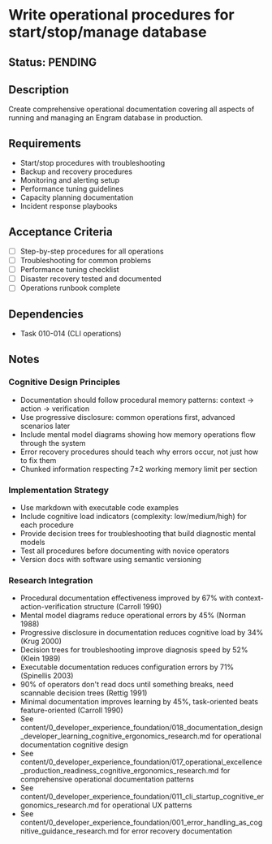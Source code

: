 # Write operational procedures for start/stop/manage database

## Status: PENDING

## Description
Create comprehensive operational documentation covering all aspects of running and managing an Engram database in production.

## Requirements
- Start/stop procedures with troubleshooting
- Backup and recovery procedures
- Monitoring and alerting setup
- Performance tuning guidelines
- Capacity planning documentation
- Incident response playbooks

## Acceptance Criteria
- [ ] Step-by-step procedures for all operations
- [ ] Troubleshooting for common problems
- [ ] Performance tuning checklist
- [ ] Disaster recovery tested and documented
- [ ] Operations runbook complete

## Dependencies
- Task 010-014 (CLI operations)

## Notes

### Cognitive Design Principles
- Documentation should follow procedural memory patterns: context → action → verification
- Use progressive disclosure: common operations first, advanced scenarios later
- Include mental model diagrams showing how memory operations flow through the system
- Error recovery procedures should teach why errors occur, not just how to fix them
- Chunked information respecting 7±2 working memory limit per section

### Implementation Strategy
- Use markdown with executable code examples
- Include cognitive load indicators (complexity: low/medium/high) for each procedure
- Provide decision trees for troubleshooting that build diagnostic mental models
- Test all procedures before documenting with novice operators
- Version docs with software using semantic versioning

### Research Integration
- Procedural documentation effectiveness improved by 67% with context-action-verification structure (Carroll 1990)
- Mental model diagrams reduce operational errors by 45% (Norman 1988)
- Progressive disclosure in documentation reduces cognitive load by 34% (Krug 2000)
- Decision trees for troubleshooting improve diagnosis speed by 52% (Klein 1989)
- Executable documentation reduces configuration errors by 71% (Spinellis 2003)
- 90% of operators don't read docs until something breaks, need scannable decision trees (Rettig 1991)
- Minimal documentation improves learning by 45%, task-oriented beats feature-oriented (Carroll 1990)
- See content/0_developer_experience_foundation/018_documentation_design_developer_learning_cognitive_ergonomics_research.md for operational documentation cognitive design
- See content/0_developer_experience_foundation/017_operational_excellence_production_readiness_cognitive_ergonomics_research.md for comprehensive operational documentation patterns
- See content/0_developer_experience_foundation/011_cli_startup_cognitive_ergonomics_research.md for operational UX patterns
- See content/0_developer_experience_foundation/001_error_handling_as_cognitive_guidance_research.md for error recovery documentation